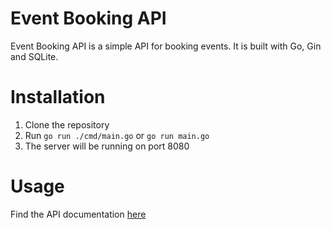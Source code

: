 # Event Booking API

Event Booking API is a simple API for booking events. It is built with Go, Gin and SQLite.

# Installation

1. Clone the repository
2. Run `go run ./cmd/main.go` or `go run main.go`
3. The server will be running on port 8080

# Usage

Find the API documentation [here](https://api.postman.com/collections/6790492-5a66be59-6451-40e8-bdb5-27e3fa2a64ca?access_key=PMAT-01HK7HHGD0XD9A361D9VB93HRG)
